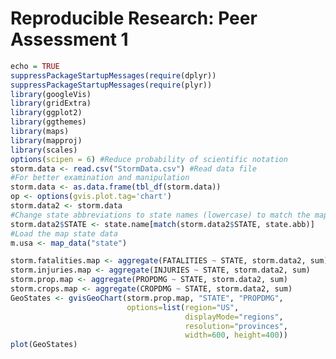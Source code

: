# Reproducible Research: Peer Assessment 1

```r
echo = TRUE
suppressPackageStartupMessages(require(dplyr))
suppressPackageStartupMessages(require(plyr))
library(googleVis)
library(gridExtra)
library(ggplot2)
library(ggthemes)
library(maps)
library(mapproj)
library(scales)
options(scipen = 6) #Reduce probability of scientific notation
storm.data <- read.csv("StormData.csv") #Read data file
#For better examination and manipulation
storm.data <- as.data.frame(tbl_df(storm.data))
op <- options(gvis.plot.tag='chart')
storm.data2 <- storm.data
#Change state abbreviations to state names (lowercase) to match the map data
storm.data2$STATE <- state.name[match(storm.data2$STATE, state.abb)]
#Load the map state data
m.usa <- map_data("state")

storm.fatalities.map <- aggregate(FATALITIES ~ STATE, storm.data2, sum)
storm.injuries.map <- aggregate(INJURIES ~ STATE, storm.data2, sum)
storm.prop.map <- aggregate(PROPDMG ~ STATE, storm.data2, sum)
storm.crops.map <- aggregate(CROPDMG ~ STATE, storm.data2, sum)
GeoStates <- gvisGeoChart(storm.prop.map, "STATE", "PROPDMG",
                          options=list(region="US", 
                                       displayMode="regions", 
                                       resolution="provinces",
                                       width=600, height=400))
plot(GeoStates)
```

<!-- GeoChart generated in R 3.1.2 by googleVis 0.5.6 package -->
<!-- Mon Mar 16 18:10:03 2015 -->


<!-- jsHeader -->
<script type="text/javascript">
 
// jsData 
function gvisDataGeoChartID13aef22b027a0 () {
var data = new google.visualization.DataTable();
var datajson =
[
 [
 "Alabama",
363606.66 
],
[
 "Alaska",
33995.51 
],
[
 "Arizona",
83046.67 
],
[
 "Arkansas",
361121.58 
],
[
 "California",
203598.79 
],
[
 "Colorado",
81496.79 
],
[
 "Connecticut",
29155.17 
],
[
 "Delaware",
18304.17 
],
[
 "Florida",
374427.95 
],
[
 "Georgia",
485873.68 
],
[
 "Hawaii",
11688.61 
],
[
 "Idaho",
41538.09 
],
[
 "Illinois",
357624.15 
],
[
 "Indiana",
260225.49 
],
[
 "Iowa",
685487.35 
],
[
 "Kansas",
387183.8 
],
[
 "Kentucky",
242190.66 
],
[
 "Louisiana",
294074.96 
],
[
 "Maine",
65171.45 
],
[
 "Maryland",
89255.86 
],
[
 "Massachusetts",
78400.37 
],
[
 "Michigan",
225030.23 
],
[
 "Minnesota",
194999.27 
],
[
 "Mississippi",
481811.85 
],
[
 "Missouri",
329207.32 
],
[
 "Montana",
60102.11 
],
[
 "Nebraska",
318614.86 
],
[
 "Nevada",
30711.75 
],
[
 "New Hampshire",
51667.49 
],
[
 "New Jersey",
70504.77 
],
[
 "New Mexico",
54619.96 
],
[
 "New York",
373109.42 
],
[
 "North Carolina",
255058.55 
],
[
 "North Dakota",
163863.13 
],
[
 "Ohio",
559834.39 
],
[
 "Oklahoma",
347294 
],
[
 "Oregon",
22832.59 
],
[
 "Pennsylvania",
288611.06 
],
[
 "Rhode Island",
10880.9 
],
[
 "South Carolina",
151890.23 
],
[
 "South Dakota",
132139.08 
],
[
 "Tennessee",
272126.78 
],
[
 "Texas",
937137.98 
],
[
 "Utah",
45664.33 
],
[
 "Vermont",
97582.57 
],
[
 "Virginia",
206132.3 
],
[
 "Washington",
81090.72 
],
[
 "West Virginia",
163223.28 
],
[
 "Wisconsin",
311608.66 
],
[
 "Wyoming",
37172.2 
] 
];
data.addColumn('string','STATE');
data.addColumn('number','PROPDMG');
data.addRows(datajson);
return(data);
}
 
// jsDrawChart
function drawChartGeoChartID13aef22b027a0() {
var data = gvisDataGeoChartID13aef22b027a0();
var options = {};
options["width"] =    600;
options["height"] =    400;
options["region"] = "US";
options["displayMode"] = "regions";
options["resolution"] = "provinces";

    var chart = new google.visualization.GeoChart(
    document.getElementById('GeoChartID13aef22b027a0')
    );
    chart.draw(data,options);
    

}
  
 
// jsDisplayChart
(function() {
var pkgs = window.__gvisPackages = window.__gvisPackages || [];
var callbacks = window.__gvisCallbacks = window.__gvisCallbacks || [];
var chartid = "geochart";
  
// Manually see if chartid is in pkgs (not all browsers support Array.indexOf)
var i, newPackage = true;
for (i = 0; newPackage && i < pkgs.length; i++) {
if (pkgs[i] === chartid)
newPackage = false;
}
if (newPackage)
  pkgs.push(chartid);
  
// Add the drawChart function to the global list of callbacks
callbacks.push(drawChartGeoChartID13aef22b027a0);
})();
function displayChartGeoChartID13aef22b027a0() {
  var pkgs = window.__gvisPackages = window.__gvisPackages || [];
  var callbacks = window.__gvisCallbacks = window.__gvisCallbacks || [];
  window.clearTimeout(window.__gvisLoad);
  // The timeout is set to 100 because otherwise the container div we are
  // targeting might not be part of the document yet
  window.__gvisLoad = setTimeout(function() {
  var pkgCount = pkgs.length;
  google.load("visualization", "1", { packages:pkgs, callback: function() {
  if (pkgCount != pkgs.length) {
  // Race condition where another setTimeout call snuck in after us; if
  // that call added a package, we must not shift its callback
  return;
}
while (callbacks.length > 0)
callbacks.shift()();
} });
}, 100);
}
 
// jsFooter
</script>
 
<!-- jsChart -->  
<script type="text/javascript" src="https://www.google.com/jsapi?callback=displayChartGeoChartID13aef22b027a0"></script>
 
<!-- divChart -->
  
<div id="GeoChartID13aef22b027a0" 
  style="width: 600; height: 400;">
</div>
